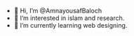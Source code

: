 - 👋 Hi, I’m @AmnayousafBaloch
- 👀 I’m interested in islam and research.
- 🌱 I’m currently learning  web designing.

<!---
AmnayousafBaloch/AmnayousafBaloch is a ✨ special ✨ repository because its `README.md` (this file) appears on your GitHub profile.
You can click the Preview link to take a look at your changes.
--->
